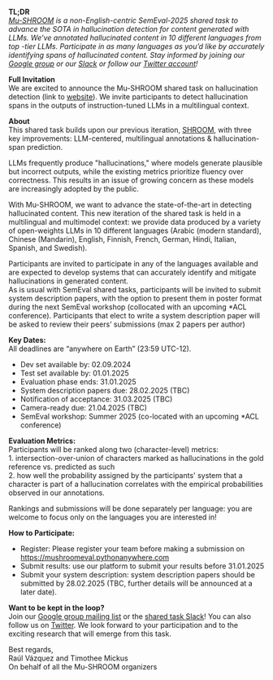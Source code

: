 **TL;DR**  
[*Mu-SHROOM*](https://helsinki-nlp.github.io/shroom/) *is a non-English-centric SemEval-2025 shared task to advance the SOTA in hallucination detection for content generated with LLMs. We’ve annotated hallucinated content in 10 different languages from top \-tier LLMs. Participate in as many languages as you’d like by accurately identifying spans of hallucinated content. Stay informed by joining our  [Google group](https://groups.google.com/g/semeval-2025-task-3-mu-shroom) or our [Slack](https://join.slack.com/t/shroom-shared-task/shared_invite/zt-2mmn4i8h2-HvRBdK5f4550YHydj5lpnA) or follow our [Twitter account](https://x.com/mushroomtask)\!*

**Full Invitation**  
We are excited to announce the Mu-SHROOM shared task on hallucination detection (link to [website](https://helsinki-nlp.github.io/shroom/)). We invite participants to detect hallucination spans in the outputs of instruction-tuned LLMs in a multilingual context. 

**About**  
This shared task builds upon our previous iteration, [SHROOM](https://helsinki-nlp.github.io/shroom/2024), with three key improvements: LLM-centered, multilingual annotations & hallucination-span prediction.

LLMs frequently produce "hallucinations," where models generate plausible but incorrect outputs, while the existing metrics prioritize fluency over correctness. This results in an issue of growing concern as these models are increasingly adopted by the public. 

With Mu-SHROOM, we want to advance the state-of-the-art in detecting hallucinated content. This new iteration of the shared task is held in a multilingual and multimodel context: we provide data produced by a variety of open-weights LLMs in 10 different languages (Arabic (modern standard), Chinese (Mandarin), English, Finnish, French, German, Hindi, Italian, Spanish, and Swedish).

Participants are invited to participate in any of the languages available and are expected to develop systems that can accurately identify and mitigate hallucinations in generated content.   
As is usual with SemEval shared tasks, participants will be invited to submit system description papers, with the option to present them in poster format during the next SemEval workshop (collocated with an upcoming \*ACL conference). Participants that elect to write a system description paper will be asked to review their peers’ submissions (max 2 papers per author)

**Key Dates:**  
All deadlines are “anywhere on Earth” (23:59 UTC-12).

* Dev set available by: 02.09.2024  
* Test set available by: 01.01.2025  
* Evaluation phase ends: 31.01.2025  
* System description papers due: 28.02.2025 (TBC)  
* Notification of acceptance: 31.03.2025 (TBC)  
* Camera-ready due: 21.04.2025 (TBC)  
* SemEval workshop: Summer 2025 (co-located with an upcoming \*ACL conference)

**Evaluation Metrics:**   
Participants will be ranked along two (character-level) metrics:  
1\. intersection-over-union of characters marked as hallucinations in the gold reference vs. predicted as such  
2\. how well the probability assigned by the participants' system that a character is part of a hallucination correlates with the empirical probabilities observed in our annotations.

Rankings and submissions will be done separately per language: you are welcome to focus only on the languages you are interested in\!

**How to Participate:**

* Register: Please register your team before making a submission on https://mushroomeval.pythonanywhere.com  
* Submit results: use our platform to submit your results before 31.01.2025  
* Submit your system description: system description papers should be submitted by 28.02.2025 (TBC, further details will be announced at a later date).

**Want to be kept in the loop?**  
Join our [Google group mailing list](https://groups.google.com/g/semeval-2025-task-3-mu-shroom) or the [shared task Slack](https://join.slack.com/t/shroom-shared-task/shared_invite/zt-2mmn4i8h2-HvRBdK5f4550YHydj5lpnA)\! You can also follow us on [Twitter](https://x.com/mushroomtask). We look forward to your participation and to the exciting research that will emerge from this task.

Best regards,  
Raúl Vázquez and Timothee Mickus   
On behalf of all the Mu-SHROOM organizers

